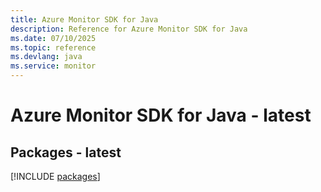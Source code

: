 ```yaml
---
title: Azure Monitor SDK for Java
description: Reference for Azure Monitor SDK for Java
ms.date: 07/10/2025
ms.topic: reference
ms.devlang: java
ms.service: monitor
---
```

# Azure Monitor SDK for Java - latest
## Packages - latest
[!INCLUDE [packages](monitor-index.md)]